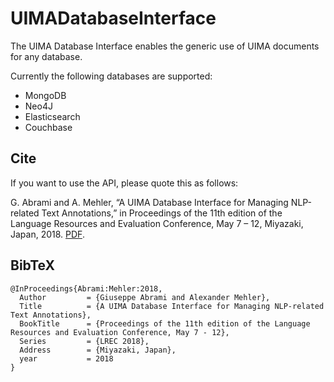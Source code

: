 # UIMADatabaseInterface
The UIMA Database Interface enables the generic use of UIMA documents for any database.

Currently the following databases are supported:
* MongoDB
* Neo4J
* Elasticsearch
* Couchbase


## Cite
If you want to use the API, please quote this as follows:

G. Abrami and A. Mehler, “A UIMA Database Interface for Managing NLP-related Text Annotations,” in Proceedings of the 11th edition of the Language Resources and Evaluation Conference, May 7 – 12, Miyazaki, Japan, 2018.  [PDF](https://www.texttechnologylab.org/wp-content/uploads/2018/03/UIMA-DI.pdf).


## BibTeX
```
@InProceedings{Abrami:Mehler:2018,
  Author         = {Giuseppe Abrami and Alexander Mehler},
  Title          = {A UIMA Database Interface for Managing NLP-related Text Annotations},
  BookTitle      = {Proceedings of the 11th edition of the Language Resources and Evaluation Conference, May 7 - 12},
  Series         = {LREC 2018},
  Address        = {Miyazaki, Japan},
  year           = 2018
}
```

